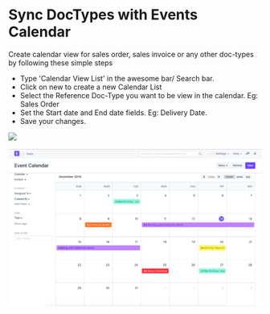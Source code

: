 
# Sync DocTypes with Events Calendar



Create calendar view for sales order, sales invoice or any other doc-types by following these simple steps  
* Type 'Calendar View List' in the awesome bar/ Search bar.
* Click on new to create a new Calendar List
* Select the Reference Doc-Type you want to be view in the calendar. Eg: Sales Order
* Set the Start date and End date fields. Eg: Delivery Date.
* Save your changes.

  
  
![](https://frappe.erpnext.com/files/A2YkNIX.gif)  
  
![](/files/zrv75bC.png)


